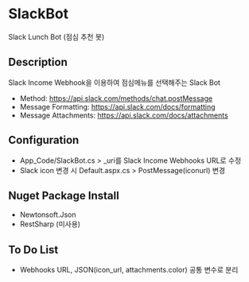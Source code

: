 # SlackBot
Slack Lunch Bot (점심 추천 봇)

## Description
Slack Income Webhook을 이용하여 점심메뉴를 선택해주는 Slack Bot

- Method: https://api.slack.com/methods/chat.postMessage
- Message Formatting: https://api.slack.com/docs/formatting
- Message Attachments: https://api.slack.com/docs/attachments

## Configuration
- App_Code/SlackBot.cs > _uri를 Slack Income Webhooks URL로 수정
- Slack icon 변경 시 Default.aspx.cs > PostMessage(iconurl) 변경

## Nuget Package Install
- Newtonsoft.Json
- RestSharp (미사용)

## To Do List
- Webhooks URL, JSON(icon_url, attachments.color) 공통 변수로 분리
